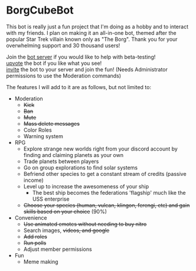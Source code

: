 # BorgCubeBot

This bot is really just a fun project that I'm doing as a hobby and to interact with my friends. I plan on making it an all-in-one bot, themed after the popular Star Trek villain known only as "The Borg". Thank you for your overwhelming support and 30 thousand users!

Join the [bot server](https://discord.gg/evYQA2h) if you would like to help with beta-testing!  
[upvote](https://discordbots.org/bot/518206536535769099/vote) the bot if you like what you see!  
[invite](https://discordapp.com/api/oauth2/authorize?client_id=518206536535769099&permissions=2080762993&scope=bot) the bot to your server and join the fun! (Needs Administrator permissions to use the Moderation commands)  

The features I will add to it are as follows, but not limited to:
- Moderation
  - ~~Kick~~
  - ~~Ban~~
  - ~~Mute~~
  - ~~Mass delete messages~~
  - Color Roles
  - Warning system
- RPG
  - Explore strange new worlds right from your discord account by finding and claiming planets as your own
  - Trade planets between players
  - Go on group explorations to find solar systems
  - Befriend other species to get a constant stream of credits (passive income)
  - Level up to increase the awesomeness of your ship
    - The best ship becomes the federations 'flagship' much like the USS enterprise
  - ~~Choose your species (human, vulcan, klingon, ferengi, etc) and gain skills based on your choice~~ (90%)
- Convenience
  - ~~Use animated emotes without needing to buy nitro~~
  - Search images, ~~videos, and google~~
  - ~~Add roles~~
  - ~~Run polls~~
  - Adjust member permissions
- Fun
  - Meme making
